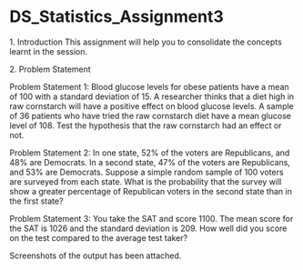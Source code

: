 # DS_Statistics_Assignment3

1.​ Introduction
This assignment will help you to consolidate the concepts learnt in the session.

2.​ Problem Statement

Problem Statement 1:
Blood glucose levels for obese patients have a mean of 100 with a standard deviation of
15. A researcher thinks that a diet high in raw cornstarch will have a positive effect on
blood glucose levels. A sample of 36 patients who have tried the raw cornstarch diet
have a mean glucose level of 108. Test the hypothesis that the raw cornstarch had an
effect or not.

Problem Statement 2:
In one state, 52% of the voters are Republicans, and 48% are Democrats. In a second
state, 47% of the voters are Republicans, and 53% are Democrats. Suppose a simple
random sample of 100 voters are surveyed from each state.
What is the probability that the survey will show a greater percentage of Republican
voters in the second state than in the first state?

Problem Statement 3:
You take the SAT and score 1100. The mean score for the SAT is 1026 and the standard
deviation is 209. How well did you score on the test compared to the average test taker?

Screenshots of the output has been attached.
